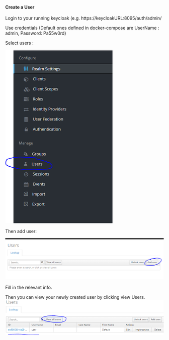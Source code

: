 #### Create a User
Login to your running keycloak (e.g. https://keycloakURL:8095/auth/admin/ 

 

Use credentials (Default ones defined in docker-compose are UserName : admin, Password: Pa55w0rd) 

 

Select users : 

![img1](images/step1.png)

Then add user: 

![img2](images/step2.png)

Fill in the relevant info. 


Then you can view your newly created user by clicking view Users.
![img3](images/step3.png)

